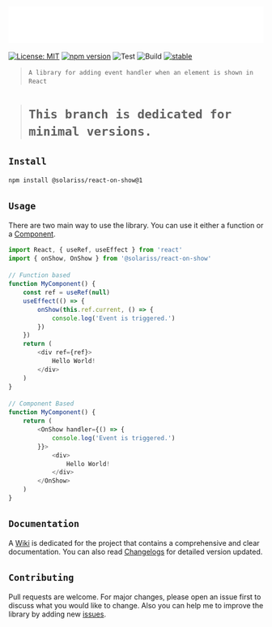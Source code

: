 <img width="600" src="header.svg" />

[![License: MIT](https://img.shields.io/badge/License-MIT-blue.svg)](https://www.gnu.org/licenses/gpl-3.0) [![npm version](https://badge.fury.io/js/%40solariss%2Freact-on-show.svg)](https://badge.fury.io/js/%40solariss%2Freact-on-show) ![Test](https://github.com/solaristudio/react-on-show/workflows/test/badge.svg?branch=minimal&event=push) ![Build](https://github.com/solaristudio/react-on-show/workflows/build/badge.svg?branch=minimal&event=push) [![stable](http://badges.github.io/stability-badges/dist/stable.svg)](http://github.com/badges/stability-badges)


>`A library for adding event handler when an element is shown in React`

> # `This branch is dedicated for minimal versions.`

## `Install`
```bash
npm install @solariss/react-on-show@1
```

## `Usage`
There are two main way to use the library. You can use it either a function or a [Component](https://reactjs.org/docs/react-component.html).

```js
import React, { useRef, useEffect } from 'react'
import { onShow, OnShow } from '@solariss/react-on-show'

// Function based
function MyComponent() {
    const ref = useRef(null)
    useEffect(() => {
        onShow(this.ref.current, () => {
            console.log('Event is triggered.')
        })
    })
    return (
        <div ref={ref}>
            Hello World!
        </div>
    )
}

// Component Based
function MyComponent() {
    return (
        <OnShow handler={() => {
            console.log('Event is triggered.')
        }}>
            <div>
                Hello World!
            </div>
        </OnShow>
    )
}
```

## `Documentation`
A [Wiki](https://github.com/solaristudio/react-on-show/wiki) is dedicated for the project that contains a comprehensive and clear documentation. You can also read [Changelogs](https://github.com/solaristudio/react-on-show/blob/minimal/changelogs.md) for detailed version updated.

## `Contributing`
Pull requests are welcome. For major changes, please open an issue first to discuss what you would like to change. Also you can help me to improve the library by adding new [issues](https://github.com/solaristudio/react-on-show/issues).
